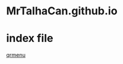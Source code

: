# MrTalhaCan.github.io
<!DOCTYPE html>
<html lang="tr">
<head>
    <meta charset="UTF-8">
    <meta http-equiv="X-UA-Compatible" content="IE=edge">
    <meta name="viewport" content="width=device-width, initial-scale=1.0">
    <title>Anasayfa</title>
</head>
<body>
    <h1>index file</h1>
    <a href='./qrmenu.html'>qrmenu</a>
</body>
</html>
